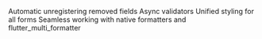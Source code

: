 Automatic unregistering removed fields
Async validators
Unified styling for all forms
Seamless working with native formatters and flutter_multi_formatter
